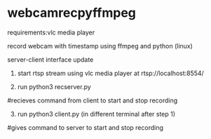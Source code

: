 # webcamrecpyffmpeg

requirements:vlc media player 

record webcam with timestamp using ffmpeg and python (linux)

server-client interface update

1. start rtsp stream using vlc media player at  rtsp://localhost:8554/
     
2. run python3 recserver.py 
      
#recieves command from client to start and stop recording

3. run python3 client.py (in different terminal after step 1)

#gives command to server to start and stop recording



